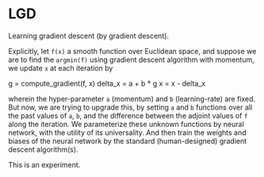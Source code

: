 # LGD
Learning gradient descent (by gradient descent).

Explicitly, let `f(x)` a smooth function over Euclidean space, and suppose we are to find the `argmin(f)` using gradient descent algorithm with momentum, we update `x` at each iteration by

  g = compute_gradient(f, x)
  delta_x = a + b * g
  x = x - delta_x
  
wherein the hyper-parameter `a` (momentum) and `b` (learning-rate) are fixed. But now, we are trying to upgrade this, by setting `a` and `b` functions over all the past values of `a`, `b`, and the difference between the adjoint values of `f` along the iteration. We parameterize these unknown functions by neural network, with the utility of its universality. And then train the weights and biases of the neural network by the standard (human-designed) gradient descent algorithm(s).

This is an experiment.
